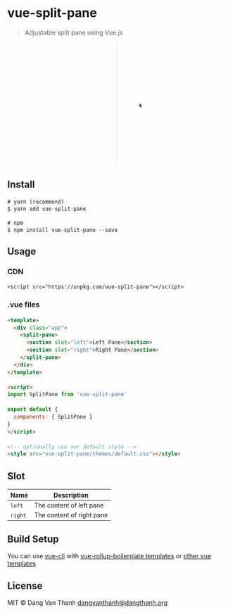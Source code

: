 # vue-split-pane

> Adjustable split pane using Vue.js

![](screenshot.gif)

## Install

```
# yarn (recommend)
$ yarn add vue-split-pane

# npm
$ npm install vue-split-pane --save
```

## Usage

### CDN

```
<script src="https://unpkg.com/vue-split-pane"></script>
```

### .vue files

```html
<template>
  <div class="app">
    <split-pane>
      <section slot="left">Left Pane</section>
      <section slot="right">Right Pane</section>
    </split-pane>
  </div>
</template>

<script>
import SplitPane from 'vue-split-pane'

export default {
  components: { SplitPane }
}
</script>

<!-- optionally use our default style -->
<style src="vue-split-pane/themes/default.css"></style>
```

## Slot

| Name           | Description                              |
| -------------- | ---------------------------------------- |
| `left`         | The content of left pane                 |
| `right`        | The content of right pane                |

## Build Setup

You can use [vue-cli](https://github.com/vuejs/vue-cli) with [vue-rollup-boilerplate templates](https://github.com/dangvanthanh/vue-rollup-boilerplate) or [other vue templates](https://github.com/vuejs-templates)

## License

MIT © Dang Van Thanh <dangvanthanh@dangthanh.org>
